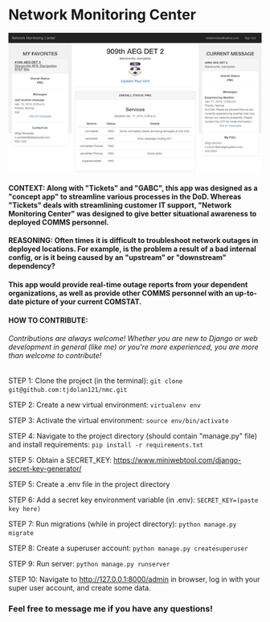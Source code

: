 # Network Monitoring Center

![NMC](static/img/Screenshot.png?raw=true "NMC")

#### CONTEXT: Along with "Tickets" and "GABC", this app was designed as a "concept app" to streamline various processes in the DoD. Whereas "Tickets" deals with streamlining customer IT support, "Network Monitoring Center" was designed to give better situational awareness to deployed COMMS personnel.

#### REASONING: Often times it is difficult to troubleshoot network outages in deployed locations. For example, is the problem a result of a bad internal config, or is it being caused by an "upstream" or "downstream" dependency?

#### This app would provide real-time outage reports from your dependent organizations, as well as provide other COMMS personnel with an up-to-date picture of your current COMSTAT.

#### HOW  TO CONTRIBUTE:

###### Contributions are always welcome!  Whether you are new to Django or web development in general (like me) or you're more experienced, you are more than welcome to contribute!

STEP 1: Clone the project (in the terminal): ```git clone git@github.com:tjdolan121/nmc.git```

STEP 2: Create a new virtual environment: ```virtualenv env```

STEP 3: Activate the virtual environment: ```source env/bin/activate```

STEP 4: Navigate to the project directory (should contain "manage.py" file) and install requirements: ```pip install -r requirements.txt```

STEP 5: Obtain a SECRET_KEY: https://www.miniwebtool.com/django-secret-key-generator/

STEP 5: Create a .env file in the project directory

STEP 6: Add a secret key environment variable (in .env): ```SECRET_KEY=(paste key here)```

STEP 7: Run migrations (while in project directory): ```python manage.py migrate```

STEP 8: Create a superuser account: ```python manage.py createsuperuser```

STEP 9: Run server: ```python manage.py runserver```

STEP 10: Navigate to http://127.0.0.1:8000/admin in browser, log in with your super user account, and create some data.

### Feel free to message me if you have any questions!
